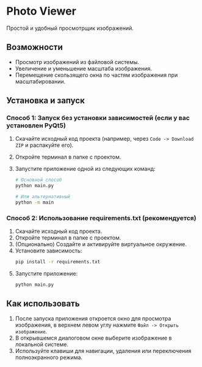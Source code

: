 # Photo Viewer

Простой и удобный просмотрщик изображений.

## Возможности

- Просмотр изображений из файловой системы.
- Увеличение и уменьшение масштаба изображения.
- Перемещение скользящего окна по частям изображения при масштабировании.

## Установка и запуск

### Способ 1: Запуск без установки зависимостей (если у вас установлен PyQt5)

1.  Скачайте исходный код проекта (например, через `Code -> Download ZIP` и распакуйте его).
2.  Откройте терминал в папке с проектом.
3.  Запустите приложение одной из следующих команд:

    ```bash
    # Основной способ
    python main.py

    # Или альтернативный
    python -m main
    ```

### Способ 2: Использование requirements.txt (рекомендуется)

1.  Скачайте исходный код проекта.
2.  Откройте терминал в папке с проектом.
3.  (Опционально) Создайте и активируйте виртуальное окружение.
4.  Установите зависимость:
    ```bash
    pip install -r requirements.txt
    ```
5.  Запустите приложение:
    ```bash
    python main.py
    ```

## Как использовать

1.  После запуска приложения откроется окно для просмотра изображения, в верхнем левом углу нажмите `Файл -> Открыть изображение`.
2.  В открывшемся диалоговом окне выберите изображение в локальной системе.
3.  Используйте клавиши для навигации, удаления или переключения полноэкранного режима.
